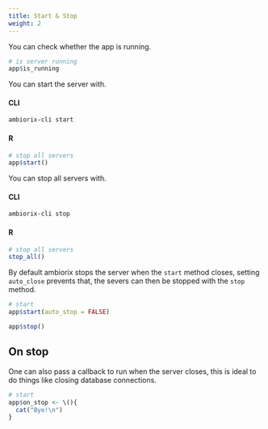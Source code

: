 ```yaml
---
title: Start & Stop
weight: 2
---
```


You can check whether the app is running.

```r
# is server running
app$is_running
```

You can start the server with.

#### CLI

```bash
ambiorix-cli start
```

#### R

```r
# stop all servers
app$start()
```

You can stop all servers with.

#### CLI

```bash
ambiorix-cli stop
```

#### R

```r
# stop all servers
stop_all()
```

By default ambiorix stops the server when the `start` method closes, setting `auto_close` prevents that, the severs can then be stopped with the `stop` method.

```r
# start
app$start(auto_stop = FALSE)

app$stop()
```

## On stop

One can also pass a callback to run when the server closes, this is ideal to do things like closing database connections.

```r
# start
app$on_stop <- \(){
  cat("Bye!\n")
}
```
